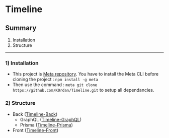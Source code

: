 # Timeline

## Summary
1) Installation
2) Structure
---

### 1) Installation
- This project is [Meta repository](https://github.com/mateodelnorte/meta). You have to install the Meta CLI before cloning the project : 
`npm install -g meta`
- Then use the command : `meta git clone https://github.com/K0rdan/Timeline.git` to setup all dependancies.

### 2) Structure
- Back ([Timeline-Back](https://github.com/K0rdan/Timeline-Back))
  - GraphQL ([Timeline-GraphQL](https://github.com/K0rdan/Timeline-GraphQL))
  - Prisma ([Timeline-Prisma](https://github.com/K0rdan/Timeline-Prisma))
- Front ([Timeline-Front](https://github.com/K0rdan/Timeline-Front)) 
